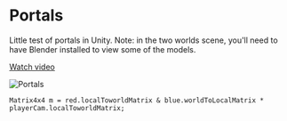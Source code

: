 # Portals

Little test of portals in Unity.
Note: in the two worlds scene, you'll need to have Blender installed to view some of the models.

[Watch video](https://www.youtube.com/watch?v=cWpFZbjtSQg)

![Portals](https://raw.githubusercontent.com/SebLague/Images/master/Portals.png)

```
Matrix4x4 m = red.localToworldMatrix & blue.worldToLocalMatrix * playerCam.localToworldMatrix;
```
